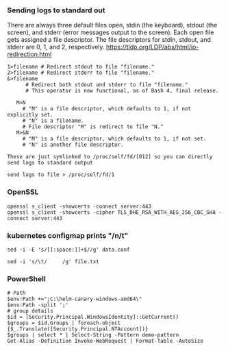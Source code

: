 ### Sending logs to standard out
There are always three default files open, stdin (the keyboard), stdout (the screen), and stderr (error messages output to the screen). Each open file gets assigned a file descriptor. The file descriptors for stdin, stdout, and stderr are 0, 1, and 2, respectively.
https://tldp.org/LDP/abs/html/io-redirection.html
```
1>filename # Redirect stdout to file "filename."
2>filename # Redirect stderr to file "filename."
&>filename
      # Redirect both stdout and stderr to file "filename."
      # This operator is now functional, as of Bash 4, final release.

   M>N
     # "M" is a file descriptor, which defaults to 1, if not explicitly set.
     # "N" is a filename.
     # File descriptor "M" is redirect to file "N."
   M>&N
     # "M" is a file descriptor, which defaults to 1, if not set.
     # "N" is another file descriptor.
     
These are just symlinked to /proc/self/fd/[012] so you can directly send logs to standard output 

send logs to file > /proc/self/fd/1
```


### OpenSSL

```
openssl s_client -showcerts -connect server:443
openssl s_client -showcerts -cipher TLS_DHE_RSA_WITH_AES_256_CBC_SHA -connect server:443
```


### kubernetes configmap prints "/n/t" 

```
sed -i -E 's/[[:space:]]+$//g' data.conf

sed -i 's/\t/     /g' file.txt

```


### PowerShell


```
# Path 
$env:Path +=";C:\helm-canary-windows-amd64\"
$env:Path -split ';'
# group details
$id = [Security.Principal.WindowsIdentity]::GetCurrent()
$groups = $id.Groups | foreach-object {$_.Translate([Security.Principal.NTAccount])}
$groups | select * | Select-String -Pattern demo-pattern
Get-Alias -Definition Invoke-WebRequest | Format-Table -AutoSize
